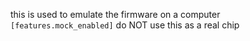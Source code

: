 this is used to emulate the firmware on a computer
`[features.mock_enabled]`
do NOT use this as a real chip